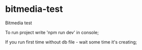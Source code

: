 # bitmedia-test
Bitmedia test

To run project write 'npm run dev' in console;

If you run first time without db file - wait some time it's creating;
